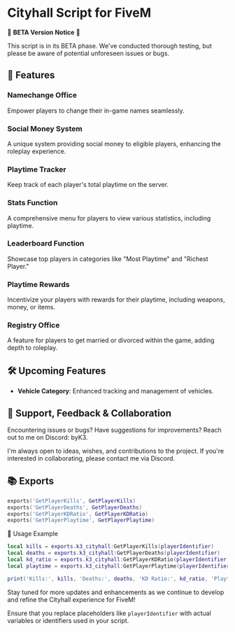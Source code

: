 # Cityhall Script for FiveM

🚧 **BETA Version Notice** 🚧

This script is in its BETA phase. We've conducted thorough testing, but please be aware of potential unforeseen issues or bugs.

## 🌟 Features

### Namechange Office
Empower players to change their in-game names seamlessly.

### Social Money System
A unique system providing social money to eligible players, enhancing the roleplay experience.

### Playtime Tracker
Keep track of each player's total playtime on the server.

### Stats Function
A comprehensive menu for players to view various statistics, including playtime.

### Leaderboard Function
Showcase top players in categories like "Most Playtime" and "Richest Player."

### Playtime Rewards
Incentivize your players with rewards for their playtime, including weapons, money, or items.

### Registry Office
A feature for players to get married or divorced within the game, adding depth to roleplay.

## 🛠 Upcoming Features

- **Vehicle Category**: Enhanced tracking and management of vehicles.

## 🤝 Support, Feedback & Collaboration

Encountering issues or bugs? Have suggestions for improvements? Reach out to me on Discord: byK3.

I'm always open to ideas, wishes, and contributions to the project. If you're interested in collaborating, please contact me via Discord.

## 📚 Exports

```lua
exports('GetPlayerKills', GetPlayerKills)
exports('GetPlayerDeaths', GetPlayerDeaths)
exports('GetPlayerKDRatio', GetPlayerKDRatio)
exports('GetPlayerPlaytime', GetPlayerPlaytime)
```

📖 Usage Example
```lua
local kills = exports.k3_cityhall:GetPlayerKills(playerIdentifier)
local deaths = exports.k3_cityhall:GetPlayerDeaths(playerIdentifier)
local kd_ratio = exports.k3_cityhall:GetPlayerKDRatio(playerIdentifier)
local playtime = exports.k3_cityhall:GetPlayerPlaytime(playerIdentifier)

print('Kills:', kills, 'Deaths:', deaths, 'KD Ratio:', kd_ratio, 'Playtime:', playtime)
````
Stay tuned for more updates and enhancements as we continue to develop and refine the Cityhall experience for FiveM!



Ensure that you replace placeholders like `playerIdentifier` with actual variables or identifiers used in your script.
